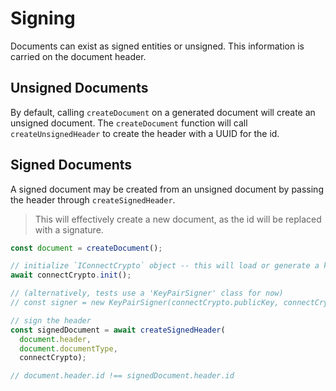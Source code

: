 # Signing

Documents can exist as signed entities or unsigned. This information is carried on the document header.

## Unsigned Documents

By default, calling `createDocument` on a generated document will create an unsigned document. The `createDocument` function will call `createUnsignedHeader` to create the header with a UUID for the id.

## Signed Documents

A signed document may be created from an unsigned document by passing the header through `createSignedHeader`.

> This will effectively create a new document, as the id will be replaced with a signature.

```ts
const document = createDocument();

// initialize `IConnectCrypto` object -- this will load or generate a key pair
await connectCrypto.init();

// (alternatively, tests use a 'KeyPairSigner' class for now)
// const signer = new KeyPairSigner(connectCrypto.publicKey, connectCrypto.privateKey);

// sign the header
const signedDocument = await createSignedHeader(
  document.header,
  document.documentType,
  connectCrypto);

// document.header.id !== signedDocument.header.id
```

